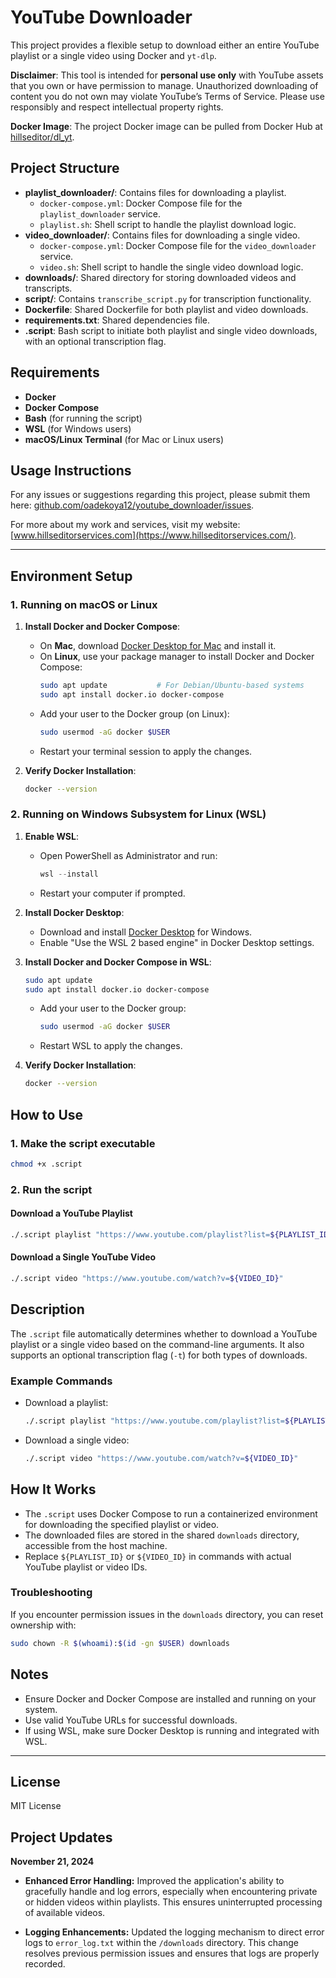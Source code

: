 
# YouTube Downloader

This project provides a flexible setup to download either an entire YouTube playlist or a single video using Docker and `yt-dlp`.

**Disclaimer**: This tool is intended for **personal use only** with YouTube assets that you own or have permission to manage. Unauthorized downloading of content you do not own may violate YouTube’s Terms of Service. Please use responsibly and respect intellectual property rights.

**Docker Image**: The project Docker image can be pulled from Docker Hub at [hillseditor/dl_yt](https://hub.docker.com/r/hillseditor/dl_yt).

## Project Structure

- **playlist_downloader/**: Contains files for downloading a playlist.
  - `docker-compose.yml`: Docker Compose file for the `playlist_downloader` service.
  - `playlist.sh`: Shell script to handle the playlist download logic.
- **video_downloader/**: Contains files for downloading a single video.
  - `docker-compose.yml`: Docker Compose file for the `video_downloader` service.
  - `video.sh`: Shell script to handle the single video download logic.
- **downloads/**: Shared directory for storing downloaded videos and transcripts.
- **script/**: Contains `transcribe_script.py` for transcription functionality.
- **Dockerfile**: Shared Dockerfile for both playlist and video downloads.
- **requirements.txt**: Shared dependencies file.
- **.script**: Bash script to initiate both playlist and single video downloads, with an optional transcription flag.

## Requirements

- **Docker**
- **Docker Compose**
- **Bash** (for running the script)
- **WSL** (for Windows users)
- **macOS/Linux Terminal** (for Mac or Linux users)

## Usage Instructions

For any issues or suggestions regarding this project, please submit them here: [github.com/oadekoya12/youtube_downloader/issues](https://github.com/oadekoya12/youtube_downloader/issues).

For more about my work and services, visit my website: [www.hillseditorservices.com](https://www.hillseditorservices.com/).

---

## Environment Setup

### 1. Running on macOS or Linux

1. **Install Docker and Docker Compose**:
   - On **Mac**, download [Docker Desktop for Mac](https://www.docker.com/products/docker-desktop) and install it.
   - On **Linux**, use your package manager to install Docker and Docker Compose:
     ```bash
     sudo apt update           # For Debian/Ubuntu-based systems
     sudo apt install docker.io docker-compose
     ```
   - Add your user to the Docker group (on Linux):
     ```bash
     sudo usermod -aG docker $USER
     ```
   - Restart your terminal session to apply the changes.

2. **Verify Docker Installation**:
   ```bash
   docker --version
   ```

### 2. Running on Windows Subsystem for Linux (WSL)

1. **Enable WSL**:
   - Open PowerShell as Administrator and run:
     ```powershell
     wsl --install
     ```
   - Restart your computer if prompted.

2. **Install Docker Desktop**:
   - Download and install [Docker Desktop](https://www.docker.com/products/docker-desktop) for Windows.
   - Enable "Use the WSL 2 based engine" in Docker Desktop settings.

3. **Install Docker and Docker Compose in WSL**:
   ```bash
   sudo apt update
   sudo apt install docker.io docker-compose
   ```
   - Add your user to the Docker group:
     ```bash
     sudo usermod -aG docker $USER
     ```
   - Restart WSL to apply the changes.

4. **Verify Docker Installation**:
   ```bash
   docker --version
   ```

## How to Use

### 1. Make the script executable
```bash
chmod +x .script
```

### 2. Run the script

#### Download a YouTube Playlist
```bash
./.script playlist "https://www.youtube.com/playlist?list=${PLAYLIST_ID}"
```

#### Download a Single YouTube Video
```bash
./.script video "https://www.youtube.com/watch?v=${VIDEO_ID}"
```

## Description
The `.script` file automatically determines whether to download a YouTube playlist or a single video based on the command-line arguments. It also supports an optional transcription flag (`-t`) for both types of downloads.

### Example Commands
  - Download a playlist:
    ```bash
    ./.script playlist "https://www.youtube.com/playlist?list=${PLAYLIST_ID}"
    ```
  - Download a single video:
    ```bash
    ./.script video "https://www.youtube.com/watch?v=${VIDEO_ID}"
    ```

## How It Works

- The `.script` uses Docker Compose to run a containerized environment for downloading the specified playlist or video.
- The downloaded files are stored in the shared `downloads` directory, accessible from the host machine.
- Replace `${PLAYLIST_ID}` or `${VIDEO_ID}` in commands with actual YouTube playlist or video IDs.

### Troubleshooting

If you encounter permission issues in the `downloads` directory, you can reset ownership with:
```bash
sudo chown -R $(whoami):$(id -gn $USER) downloads
```

## Notes

- Ensure Docker and Docker Compose are installed and running on your system.
- Use valid YouTube URLs for successful downloads.
- If using WSL, make sure Docker Desktop is running and integrated with WSL.

---

## License

MIT License

## Project Updates

**November 21, 2024**

- **Enhanced Error Handling:** Improved the application's ability to gracefully handle and log errors, especially when encountering private or hidden videos within playlists. This ensures uninterrupted processing of available videos.

- **Logging Enhancements:** Updated the logging mechanism to direct error logs to `error_log.txt` within the `/downloads` directory. This change resolves previous permission issues and ensures that logs are properly recorded.

